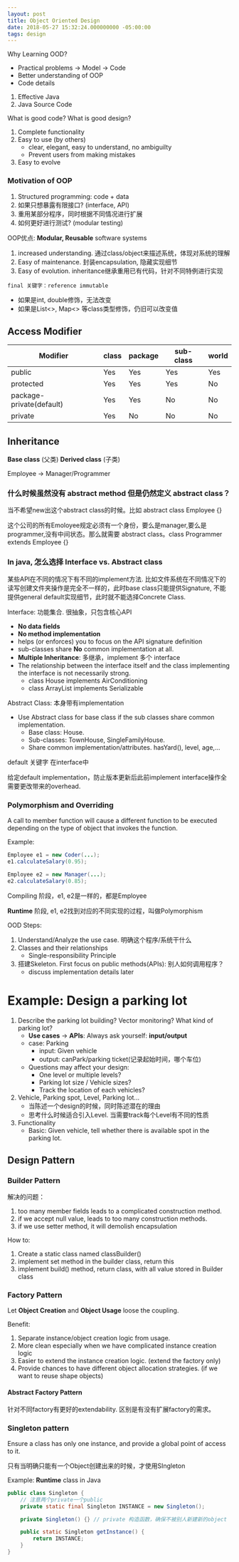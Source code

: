 ```yaml
---
layout: post
title: Object Oriented Design
date: 2018-05-27 15:32:24.000000000 -05:00:00
tags: design
---
```


Why Learning OOD?
- Practical problems -> Model -> Code
- Better understanding of OOP
- Code details

1. Effective Java
2. Java Source Code 

What is good code? What is good design?
1. Complete functionality
2. Easy to use (by others)
    - clear, elegant, easy to understand, no ambiguilty
    - Prevent users from making mistakes
3. Easy to evolve

### Motivation of OOP

1. Structured programming: code + data
2. 如果只想暴露有限接口? (interface, API)
3. 重用某部分程序，同时根据不同情况进行扩展
4. 如何更好进行测试? (modular testing)

OOP优点: **Modular, Reusable** software systems

1. increased understanding. 通过class/object来描述系统，体现对系统的理解
2. Easy of maintenance. 封装encapsulation, 隐藏实现细节
3. Easy of evolution. inheritance继承重用已有代码，针对不同特例进行实现

`final 关键字：reference immutable`
- 如果是int, double修饰，无法改变
- 如果是List<>, Map<> 等class类型修饰，仍旧可以改变值

## Access Modifier

Modifier | class | package | sub-class | world
-------- | ----- | ------- | --------- | ----- 
public | Yes | Yes | Yes | Yes
protected | Yes | Yes | Yes | No
package-private(default) | Yes | Yes | No | No
private | Yes | No | No | No

## Inheritance

**Base class** (父类) **Derived class** (子类)

Employee -> Manager/Programmer

### 什么时候虽然没有 **abstract method** 但是仍然定义 **abstract class**？

当不希望new出这个abstract class的时候。比如 abstract class Employee {}

这个公司的所有Emoloyee规定必须有一个身份，要么是manager,要么是programmer,没有中间状态。那么就需要 abstract class。class Programmer extends Employee {}

### In java, 怎么选择 Interface vs. Abstract class

某些API在不同的情况下有不同的implement方法. 比如文件系统在不同情况下的读写创建文件夹操作是完全不一样的，此时base class只能提供Signature, 不能提供general default实现细节，此时就不能选择Concrete Class. 

Interface: 功能集合. 很抽象，只包含核心API
- **No data fields**
- **No method implementation**
- helps (or enforces) you to focus on the API signature definition
- sub-classes share **No** common implementation at all.
- **Multiple Inheritance**: 多继承，implement 多个 interface 
- The relationship between the interface itself and the class implementing the interface is not necessarily strong.
    - class House implements AirConditioning
    - class ArrayList implements Serializable

Abstract Class: 本身带有implementation 
- Use Abstract class for base class if the sub classes share common implementation.
    - Base class: House. 
    - Sub-classes: TownHouse, SingleFamilyHouse.
    - Share common implementation/attributes. hasYard(), level, age,... 

default 关键字 在interface中

给定default implementation，防止版本更新后此前implement interface操作全需要更改带来的overhead.

### Polymorphism and Overriding

A call to member function will cause a different function to be executed depending on the type of object that invokes the function. 

Example:

``` java
Employee e1 = new Coder(...);
e1.calculateSalary(0.95);

Employee e2 = new Manager(...);
e2.calculateSalary(0.85);
```

Compiling 阶段，e1, e2是一样的，都是Employee

**Runtime** 阶段, e1, e2找到对应的不同实现的过程，叫做Polymorphism

OOD Steps:
1. Understand/Analyze the use case. 明确这个程序/系统干什么
2. Classes and their relationships
    - Single-responsibility Principle
3. 搭建Skeleton. First focus on public methods(APIs): 别人如何调用程序？
    - discuss implementation details later

# Example: Design a parking lot
1. Describe the parking lot building? Vector monitoring? What kind of parking lot?
    - **Use cases** -> **APIs**: Always ask yourself: **input/output**
    - case: Parking
        - input: Given vehicle
        - output: canPark/parking ticket(记录起始时间，哪个车位)
    - Questions may affect your design:
        - One level or multiple levels?
        - Parking lot size / Vehicle sizes?
        - Track the location of each vehicles?
2. Vehicle, Parking spot, Level, Parking lot...
    - 当陈述一个design的时候，同时陈述潜在的理由
    - 思考什么时候适合引入Level. 当需要track每个Level有不同的性质
3. Functionality
    - Basic: Given vehicle, tell whether there is available spot in the parking lot.


## Design Pattern

### Builder Pattern

解决的问题：
1. too many member fields leads to a complicated construction method.
2. if we accept null value, leads to too many construction methods.
3. if we use setter method, it will demolish encapsulation

How to:
1. Create a static class named classBuilder()
2. implement set method in the builder class, return this
3. implement build() method, return class, with all value stored in Builder class

### Factory Pattern

Let **Object Creation** and **Object Usage** loose the coupling.

Benefit:
1. Separate instance/object creation logic from usage.
2. More clean especially when we have complicated instance creation logic
3. Easier to extend the instance creation logic. (extend the factory only)
4. Provide chances to have different object allocation strategies. (if we want to reuse shape objects)

#### Abstract Factory Pattern
针对不同factory有更好的extendability. 区别是有没有扩展factory的需求。 

### Singleton pattern

Ensure a class has only one instance, and provide a global point of access to it.

只有当明确只能有一个Object创建出来的时候，才使用SIngleton

Example: **Runtime** class in Java

``` java
public class Singleton {
    // 注意两个private一个public
    private static final Singleton INSTANCE = new Singleton();

    private Singleton() {} // private 构造函数，确保不被别人新建新的object

    public static Singleton getInstance() {
        return INSTANCE;
    }
}
```